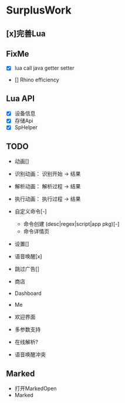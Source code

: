 # SurplusWork

## [x]完善Lua

## FixMe
- [x] lua call java getter setter 
- [] Rhino efficiency

## Lua API

- [x] 设备信息
- [x] 存储Api
- [x] SpHelper

## TODO 

 - 动画[]
  - 识别动画： 识别开始 -> 结果
  - 解析动画： 解析过程 -> 结果
  - 执行动画： 执行过程 -> 结果
 
 - 自定义命令[-]
   - 命令创建 (desc|regex|script|app pkg)[-]
   - 命令详情页
 - 设置[]
 - 语音唤醒[x]
 - 跳过广告[]
 
 - 商店
 - Dashboard
 - Me
 - 欢迎界面
 
 - 多参数支持
 - 在线解析?
 
 - 语音唤醒冲突
 
 
 ## Marked
 
 - 打开MarkedOpen
 - Marked